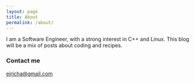```yaml
---
layout: page
title: About
permalink: /about/
---
```


I am a Software Engineer, with a strong interest in C++ and Linux. This blog will be a mix of posts about coding and recipes.

### Contact me

[ejricha@gmail.com](mailto:ejricha@gmail.com)
